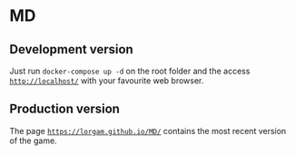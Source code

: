 # MD

## Development version

Just run `docker-compose up -d` on the root folder and the access [`http://localhost/`](http://localhost/) with your favourite web browser.

## Production version

The page [`https://lorgam.github.io/MD/`](https://lorgam.github.io/MD/) contains the most recent version of the game.
